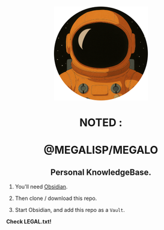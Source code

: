 <div align="center">
	 <p>
	    <img src="logo.png" alt="Website" height="250">
     </p>
    <h1>NOTED :</h1>
    <h1>@MEGALISP/MEGALO </h1>
    <h2>Personal KnowledgeBase.</h2>
</div>

1. You'll need [Obsidian](https://obsidian.md/).

2. Then clone / download this repo.

3. Start Obsidian, and add this repo as a `Vault`.

**Check LEGAL.txt!**
